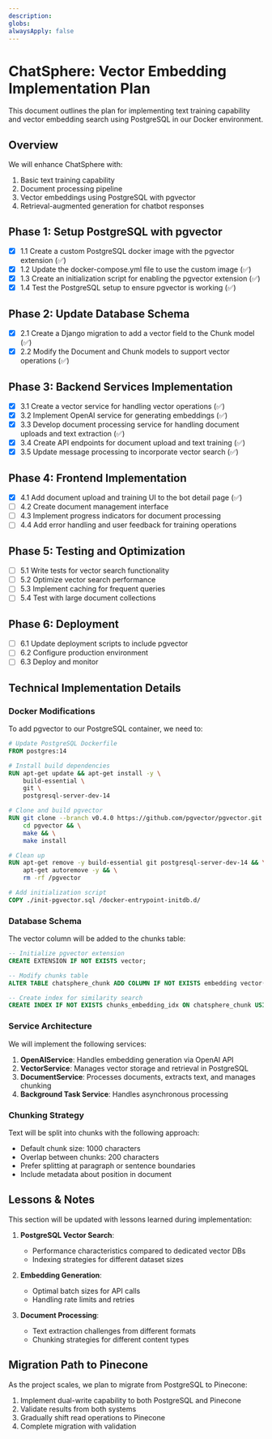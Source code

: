 ```yaml
---
description: 
globs: 
alwaysApply: false
---
```

# ChatSphere: Vector Embedding Implementation Plan

This document outlines the plan for implementing text training capability and vector embedding search using PostgreSQL in our Docker environment.

## Overview

We will enhance ChatSphere with:
1. Basic text training capability
2. Document processing pipeline
3. Vector embeddings using PostgreSQL with pgvector
4. Retrieval-augmented generation for chatbot responses

## Phase 1: Setup PostgreSQL with pgvector
- [x] 1.1 Create a custom PostgreSQL docker image with the pgvector extension (✅)
- [x] 1.2 Update the docker-compose.yml file to use the custom image (✅)
- [x] 1.3 Create an initialization script for enabling the pgvector extension (✅)
- [x] 1.4 Test the PostgreSQL setup to ensure pgvector is working (✅)

## Phase 2: Update Database Schema
- [x] 2.1 Create a Django migration to add a vector field to the Chunk model (✅)
- [x] 2.2 Modify the Document and Chunk models to support vector operations (✅)

## Phase 3: Backend Services Implementation
- [x] 3.1 Create a vector service for handling vector operations (✅)
- [x] 3.2 Implement OpenAI service for generating embeddings (✅) 
- [x] 3.3 Develop document processing service for handling document uploads and text extraction (✅)
- [x] 3.4 Create API endpoints for document upload and text training (✅)
- [x] 3.5 Update message processing to incorporate vector search (✅)

## Phase 4: Frontend Implementation
- [x] 4.1 Add document upload and training UI to the bot detail page (✅)
- [ ] 4.2 Create document management interface
- [ ] 4.3 Implement progress indicators for document processing
- [ ] 4.4 Add error handling and user feedback for training operations

## Phase 5: Testing and Optimization
- [ ] 5.1 Write tests for vector search functionality
- [ ] 5.2 Optimize vector search performance
- [ ] 5.3 Implement caching for frequent queries
- [ ] 5.4 Test with large document collections

## Phase 6: Deployment
- [ ] 6.1 Update deployment scripts to include pgvector
- [ ] 6.2 Configure production environment
- [ ] 6.3 Deploy and monitor

## Technical Implementation Details

### Docker Modifications

To add pgvector to our PostgreSQL container, we need to:

```dockerfile
# Update PostgreSQL Dockerfile
FROM postgres:14

# Install build dependencies
RUN apt-get update && apt-get install -y \
    build-essential \
    git \
    postgresql-server-dev-14

# Clone and build pgvector
RUN git clone --branch v0.4.0 https://github.com/pgvector/pgvector.git && \
    cd pgvector && \
    make && \
    make install

# Clean up
RUN apt-get remove -y build-essential git postgresql-server-dev-14 && \
    apt-get autoremove -y && \
    rm -rf /pgvector

# Add initialization script
COPY ./init-pgvector.sql /docker-entrypoint-initdb.d/
```

### Database Schema

The vector column will be added to the chunks table:

```sql
-- Initialize pgvector extension
CREATE EXTENSION IF NOT EXISTS vector;

-- Modify chunks table
ALTER TABLE chatsphere_chunk ADD COLUMN IF NOT EXISTS embedding vector(1536);

-- Create index for similarity search
CREATE INDEX IF NOT EXISTS chunks_embedding_idx ON chatsphere_chunk USING ivfflat (embedding vector_l2_ops) WITH (lists = 100);
```

### Service Architecture

We will implement the following services:

1. **OpenAIService**: Handles embedding generation via OpenAI API
2. **VectorService**: Manages vector storage and retrieval in PostgreSQL
3. **DocumentService**: Processes documents, extracts text, and manages chunking
4. **Background Task Service**: Handles asynchronous processing

### Chunking Strategy

Text will be split into chunks with the following approach:

- Default chunk size: 1000 characters
- Overlap between chunks: 200 characters
- Prefer splitting at paragraph or sentence boundaries
- Include metadata about position in document

## Lessons & Notes

This section will be updated with lessons learned during implementation:

1. **PostgreSQL Vector Search**: 
   - Performance characteristics compared to dedicated vector DBs
   - Indexing strategies for different dataset sizes

2. **Embedding Generation**:
   - Optimal batch sizes for API calls
   - Handling rate limits and retries

3. **Document Processing**:
   - Text extraction challenges from different formats
   - Chunking strategies for different content types

## Migration Path to Pinecone

As the project scales, we plan to migrate from PostgreSQL to Pinecone:

1. Implement dual-write capability to both PostgreSQL and Pinecone
2. Validate results from both systems
3. Gradually shift read operations to Pinecone
4. Complete migration with validation 